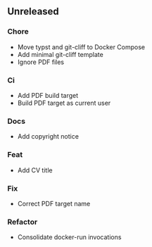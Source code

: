 ## Unreleased
### Chore
- Move typst and git-cliff to Docker Compose
- Add minimal git-cliff template
- Ignore PDF files

### Ci
- Add PDF build target
- Build PDF target as current user

### Docs
- Add copyright notice

### Feat
- Add CV title

### Fix
- Correct PDF target name

### Refactor
- Consolidate docker-run invocations

